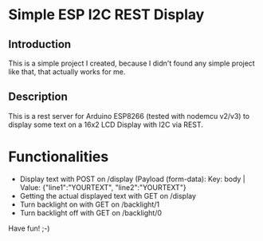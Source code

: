 # Simple ESP I2C REST Display
## Introduction
This is a simple project I created, because I didn't found any simple project like that, that actually works for me.

## Description
This is a rest server for Arduino ESP8266 (tested with nodemcu v2/v3) to display some text on a 16x2 LCD Display with I2C via REST.

# Functionalities
- Display text with POST on /display (Payload (form-data):   Key: body | Value: {"line1":"YOURTEXT", "line2":"YOURTEXT"}
- Getting the actual displayed text with GET on /display
- Turn backlight on with GET on /backlight/1
- Turn backlight off with GET on /backlight/0

Have fun! ;-)
